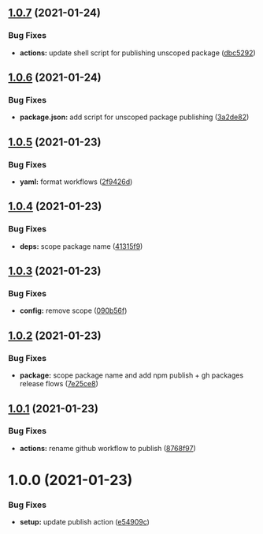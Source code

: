 ## [1.0.7](https://github.com/dankreiger/react-profiler-table/compare/v1.0.6...v1.0.7) (2021-01-24)


### Bug Fixes

* **actions:** update shell script for publishing unscoped package ([dbc5292](https://github.com/dankreiger/react-profiler-table/commit/dbc5292bb28bae7d3f0193a2e0a2ea41413cbecf))

## [1.0.6](https://github.com/dankreiger/react-profiler-table/compare/v1.0.5...v1.0.6) (2021-01-24)


### Bug Fixes

* **package.json:** add script for unscoped package publishing ([3a2de82](https://github.com/dankreiger/react-profiler-table/commit/3a2de82f36f63d9fa4b688dad4bbb55a699e7cf2))

## [1.0.5](https://github.com/dankreiger/react-profiler-table/compare/v1.0.4...v1.0.5) (2021-01-23)


### Bug Fixes

* **yaml:** format workflows ([2f9426d](https://github.com/dankreiger/react-profiler-table/commit/2f9426d5e7673e879b9f9713cec8d4408b5d418a))

## [1.0.4](https://github.com/dankreiger/react-profiler-table/compare/v1.0.3...v1.0.4) (2021-01-23)


### Bug Fixes

* **deps:** scope package name ([41315f9](https://github.com/dankreiger/react-profiler-table/commit/41315f940fce7eb69a1a1d1b2391f98eeae2ff05))

## [1.0.3](https://github.com/dankreiger/react-profiler-table/compare/v1.0.2...v1.0.3) (2021-01-23)


### Bug Fixes

* **config:** remove scope ([090b56f](https://github.com/dankreiger/react-profiler-table/commit/090b56fff98342dd50ad0d1e9dcc5f35e8d47284))

## [1.0.2](https://github.com/dankreiger/react-profiler-table/compare/v1.0.1...v1.0.2) (2021-01-23)


### Bug Fixes

* **package:** scope package name and add npm publish + gh packages release flows ([7e25ce8](https://github.com/dankreiger/react-profiler-table/commit/7e25ce8fbdf498c0526ef9a036785536734b71b6))

## [1.0.1](https://github.com/dankreiger/react-profiler-table/compare/v1.0.0...v1.0.1) (2021-01-23)


### Bug Fixes

* **actions:** rename github workflow to publish ([8768f97](https://github.com/dankreiger/react-profiler-table/commit/8768f974429204c5fc347b3579d3b642e2fdfcd5))

# 1.0.0 (2021-01-23)


### Bug Fixes

* **setup:** update publish action ([e54909c](https://github.com/dankreiger/react-profiler-table/commit/e54909cc877625fe33d1bac65162b0de1321384d))

